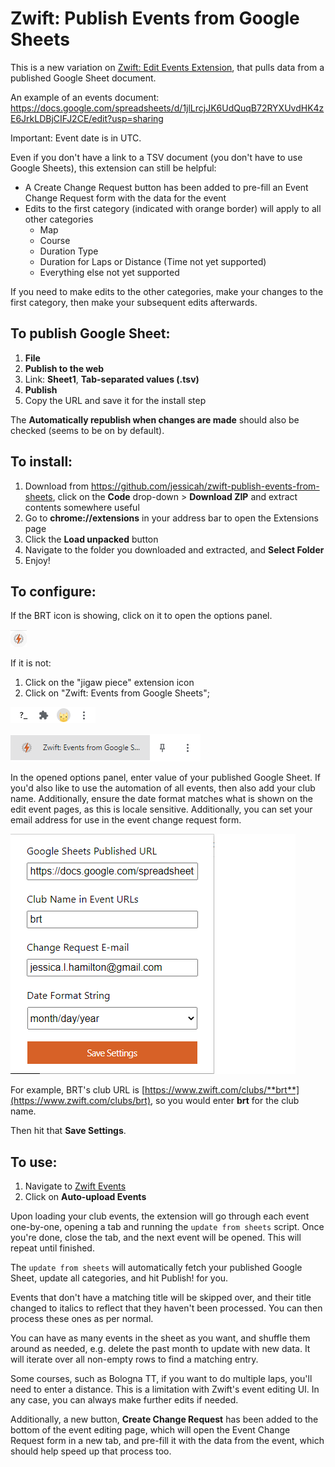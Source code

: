 # Zwift: Publish Events from Google Sheets

This is a new variation on [Zwift: Edit Events Extension](https://github.com/jessicah/zwift-edit-events-extensions), that pulls data from a published Google Sheet document.

An example of an events document: https://docs.google.com/spreadsheets/d/1jlLrcjJK6UdQuqB72RYXUvdHK4zE6JrkLDBjCIFJ2CE/edit?usp=sharing

Important: Event date is in UTC.

Even if you don't have a link to a TSV document (you don't have to use Google Sheets), this extension can still be helpful:

- A Create Change Request button has been added to pre-fill an Event Change Request form with the data for the event
- Edits to the first category (indicated with orange border) will apply to all other categories
  - Map
  - Course
  - Duration Type
  - Duration for Laps or Distance (Time not yet supported)
  - Everything else not yet supported

If you need to make edits to the other categories, make your changes to the first category, then make your subsequent edits afterwards.

## To publish Google Sheet:

1. **File**
2. **Publish to the web**
3. Link: **Sheet1**, **Tab-separated values (.tsv)**
4. **Publish**
5. Copy the URL and save it for the install step

The **Automatically republish when changes are made** should also be checked (seems to be on by default).

## To install:

1. Download from https://github.com/jessicah/zwift-publish-events-from-sheets, click on the **Code** drop-down > **Download ZIP** and extract contents somewhere useful
4. Go to **chrome://extensions** in your address bar to open the Extensions page
5. Click the **Load unpacked** button
6. Navigate to the folder you downloaded and extracted, and **Select Folder**
7. Enjoy!

## To configure:

If the BRT icon is showing, click on it to open the options panel.

![BRT Icon](assets/brt-icon-in-toolbar.png)

If it is not:
   1. Click on the "jigaw piece" extension icon
   2. Click on "Zwift: Events from Google Sheets";

![Jigsaw Piece Icon](assets/jigsaw-piece-icon.png)

![Extension in Menu](assets/the-extension-in-menu.png)

In the opened options panel, enter value of your published Google Sheet. If you'd also like to use the automation of all events, then also add your club name. Additionally, ensure the date format matches what is shown on the edit event pages, as this is locale sensitive. Additionally, you can set your
email address for use in the event change request form.

![Extension Options Menu](assets/options-open.png)

For example, BRT's club URL is [https://www.zwift.com/clubs/**brt**](https://www.zwift.com/clubs/brt), so you
would enter **brt** for the club name.

Then hit that **Save Settings**.

## To use:

1. Navigate to [Zwift Events](https://www.zwift.com/events/)
2. Click on **Auto-upload Events**

Upon loading your club events, the extension will go through each event one-by-one, opening a tab and running the `update from sheets`
script. Once you're done, close the tab, and the next event will be opened. This will repeat until finished.

The `update from sheets` will automatically fetch your published Google Sheet, update all categories, and hit Publish! for you.

Events that don't have a matching title will be skipped over, and their title changed to italics to reflect that they haven't been processed. You
can then process these ones as per normal.

You can have as many events in the sheet as you want, and shuffle them around as needed, e.g. delete the past month to update with new data. It will iterate over all non-empty rows to find a matching entry.

Some courses, such as Bologna TT, if you want to do multiple laps, you'll need to enter a distance. This is a limitation with Zwift's event editing UI. In any case, you can always make further edits if needed.

Additionally, a new button, **Create Change Request** has been added to the bottom of the event editing page, which will open the
Event Change Request form in a new tab, and pre-fill it with the data from the event, which should help speed up that process too.